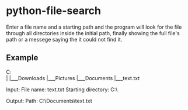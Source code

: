 # python-file-search
Enter a file name and a starting path and the program will look for the file through all directories inside the initial path, finally showing the full file's path or a messege saying the it could not find it.

## Example
C:\
 |
 |___Downloads
 |___Pictures
 |___Documents
        |___text.txt

Input:
  File name: text.txt
  Starting directory: C:\

Output:
  Path: C:\Documents\text.txt
